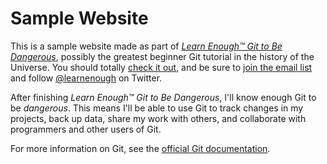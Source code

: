 # Sample Website

This is a sample website made as part of
[*Learn Enough™ Git to Be  Dangerous*](http://learnenough.com/git-tutorial),
possibly the greatest beginner Git tutorial in the history of the Universe.
You should totally [check it  out](http://learnenough.com/git-tutorial),
and be sure to [join the email  list](http://learnenough.com/#email_list) and
follow [ @learnenough](http://twitter.com/learnenough) on Twitter.

After finishing *Learn Enough™ Git to Be Dangerous*, I'll know enough  Git to be *dangerous*. This means I'll be able to use Git to track changes in my projects, back up data, share my work with others, and collaborate with programmers and other users of Git.

For more information on Git, see the [official Git documentation](https://git-scm.com/).
